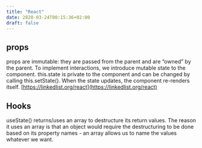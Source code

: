 ```yaml
---
title: "React"
date: 2020-03-24T00:15:36+02:00
draft: false
---
```


## props

props are immutable: they are passed from the parent and are “owned” by the parent. To implement interactions, we introduce mutable state to the component. this.state is private to the component and can be changed by calling this.setState(). When the state updates, the component re-renders itself. [https://linkedlist.org/react](https://linkedlist.org/react)

## Hooks

useState() returns/uses an array to destructure its return values. The reason it uses an array is that an object would require the destructuring to be done based on its property names - an array allows us to name the values whatever we want.

